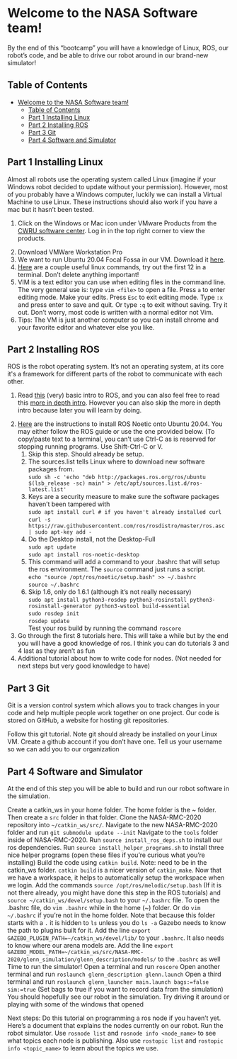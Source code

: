 # Welcome to the NASA Software team!

By the end of this “bootcamp” you will have a knowledge of Linux, ROS, our robot’s code, and be able to drive our robot around in our brand-new simulator!

## Table of Contents
- [Welcome to the NASA Software team!](#welcome-to-the-nasa-software-team)
  - [Table of Contents](#table-of-contents)
  - [Part 1 Installing Linux](#part-1-installing-linux)
  - [Part 2 Installing ROS](#part-2-installing-ros)
  - [Part 3 Git](#part-3-git)
  - [Part 4 Software and Simulator](#part-4-software-and-simulator)

## Part 1 Installing Linux

Almost all robots use the operating system called Linux (imagine if your Windows robot decided to update without your permission). However, most of you probably have a Windows computer, luckily we can install a Virtual Machine to use Linux. These instructions should also work if you have a mac but it hasn’t been tested. 

<ol>
    <li>
   
Click on the Windows or Mac icon under VMware Products from the [CWRU software center](https://softwarecenter.case.edu/index.php). Log in in the top right corner to view the products.
    </li>
    <li>
    Download VMWare Workstation Pro 
    </li>
    <li>
    We want to run Ubuntu 20.04 Focal Fossa in our VM. Download it [here](https://releases.ubuntu.com/20.04.3/).
    </li>
    <li>
    [Here](https://www.pcsuggest.com/basic-linux-commands/) are a couple useful linux commands, try out the first 12 in a terminal. Don’t delete anything important!
    </li>
    <li>
    VIM is a text editor you can use when editing files in the command 
    line. The very general use is: type `vim <file>` to open a file. Press `a` to enter editing mode. Make your edits. Press `Esc` to exit editing mode. Type `:x` and press enter to save and quit. Or type `:q` to exit without saving. Try it out. Don’t worry, most code is written with a normal editor not Vim. 
    </li>
    <li>
    Tips: The VM is just another computer so you can install chrome and your favorite editor and whatever else you like. 
    </li>
</ol>

## Part 2 Installing ROS

ROS is the robot operating system. It’s not an operating system, at its core it's a framework for different parts of the robot to communicate with each other. 

<ol>
    <li>

Read [this](https://www.ros.org/about-ros/) (very) basic intro to ROS, and you can also feel free to read this [more in depth intro](https://www.ros.org/core-components/). However you can also skip the more in depth intro because later you will learn by doing.
    </li>
    <li>
    [Here](http://wiki.ros.org/noetic/Installation/Ubuntu) are the instructions to install ROS Noetic onto Ubuntu 20.04. You may either follow the ROS guide or use the one provided below. (To copy/paste text to a terminal, you can’t use Ctrl-C as is reserved for stopping running programs. Use Shift-Ctrl-C or V. 
    <ol>
        <li>
        Skip this step. Should already be setup.
        </li>
        <li>
        The sources.list tells Linux where to download new software packages from.<br>
        `sudo sh -c 'echo "deb http://packages.ros.org/ros/ubuntu $(lsb_release -sc) main" > /etc/apt/sources.list.d/ros-latest.list'`
        </li>
        <li> 
        Keys are a security measure to make sure the software packages haven’t been tampered with<br>
        `sudo apt install curl # if you haven't already installed curl`<br>
        `curl -s https://raw.githubusercontent.com/ros/rosdistro/master/ros.asc | sudo apt-key add -`
        </li>
        <li>
        Do the Desktop install, not the Desktop-Full<br>
        `sudo apt update` <br>
        `sudo apt install ros-noetic-desktop` <br>
        </li>
        <li>
        This command will add a command to your .bashrc that will setup the ros environment. The `source` command just runs a script.<br>
        `echo "source /opt/ros/noetic/setup.bash" >> ~/.bashrc`<br>
        `source ~/.bashrc`
        </li>
        <li>
        Skip 1.6, only do 1.6.1 (although it’s not really necessary)<br>
        `sudo apt install python3-rosdep python3-rosinstall python3-rosinstall-generator python3-wstool build-essential`<br>
        `sudo rosdep init`<br>
        `rosdep update`<br>
        Test your ros build by running the command `roscore`
        </li>
    </ol>
    <li>
    Go through the first 8 tutorials here. This will take a while but by the end you will have a good knowledge of ros. I think you can do tutorials 3 and 4 last as they aren’t as fun
    </li>
    <li>
    Additional tutorial about how to write code for nodes. (Not needed for next steps but very good knowledge to have)
    </li>
</ol>

## Part 3 Git 

Git is a version control system which allows you to track changes in your code and help multiple people work together on one project. Our code is stored on GitHub, a website for hosting git repositories. 

Follow this git tutorial. Note git should already be installed on your Linux VM. 
Create a github account if you don’t have one.
Tell us your username so we can add you to our organization

## Part 4 Software and Simulator

At the end of this step you will be able to build and run our robot software in the simulation.

Create a catkin_ws in your home folder. The home folder is the ~ folder. Then create a `src` folder in that folder. Clone the NASA-RMC-2020 repository into `~/catkin_ws/src/`. 
Navigate to the new NASA-RMC-2020 folder and run `git submodule update --init`
Navigate to the `tools` folder inside of NASA-RMC-2020. Run `source install_ros_deps.sh` to install our ros dependencies. Run `source install_helper_programs.sh` to install three nice helper programs (open these files if you’re curious what you’re installing)
Build the code using `catkin build`. Note: need to be in the catkin_ws folder. `catkin build` is a nicer version of `catkin_make`.
Now that we have a workspace, it helps to automatically setup the workspace when we login. Add the commands `source /opt/ros/melodic/setup.bash` (If it is not there already, you might have done this step in the ROS tutorials) and `source ~/catkin_ws/devel/setup.bash` to your `~/.bashrc` file.
To open the .bashrc file, do `vim .bashrc` while in the home (~) folder. Or do `vim ~/.bashrc` if you’re not in the home folder. Note that because this folder starts with a `.` it is hidden to `ls` unless you do `ls -a` 
Gazebo needs to know the path to plugins built for it. Add the line `export GAZEBO_PLUGIN_PATH=~/catkin_ws/devel/lib/` to your `.bashrc`. It also needs to know where our arena models are. Add the line `export GAZEBO_MODEL_PATH=~/catkin_ws/src/NASA-RMC-2020/glenn_simulation/glenn_description/models/` to the  `.bashrc` as well
Time to run the simulator!
Open a terminal and run `roscore`
Open another terminal and run `roslaunch glenn_description glenn.launch`
Open a third terminal and run `roslaunch glenn_launcher main.launch bags:=false sim:=true` (Set bags to true if you want to record data from the simulation)
You should hopefully see our robot in the simulation. Try driving it around or playing with some of the windows that opened

Next steps:
Do this tutorial on programming a ros node if you haven’t yet. 
Here’s a document that explains the nodes currently on our robot. Run the robot simulator. Use `rosnode list` and `rosnode info <node_name>` to see what topics each node is publishing. Also use `rostopic list` and `rostopic info <topic_name>` to learn about the topics we use.











